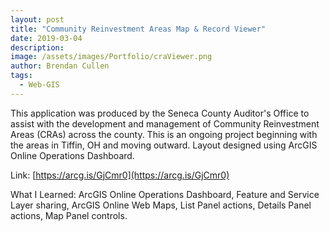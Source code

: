 ```yaml
---
layout: post
title: "Community Reinvestment Areas Map & Record Viewer"
date: 2019-03-04
description:
image: /assets/images/Portfolio/craViewer.png
author: Brendan Cullen
tags:
  - Web-GIS
---
```

This application was produced by the Seneca County Auditor's Office to assist with the development and management of Community Reinvestment Areas (CRAs) across the county. This is an ongoing project beginning with the areas in Tiffin, OH and moving outward. Layout designed using ArcGIS Online Operations Dashboard.

Link: [https://arcg.is/GjCmr0](https://arcg.is/GjCmr0)

What I Learned: ArcGIS Online Operations Dashboard, Feature and Service Layer sharing, ArcGIS Online Web Maps, List Panel actions, Details Panel actions, Map Panel controls.
